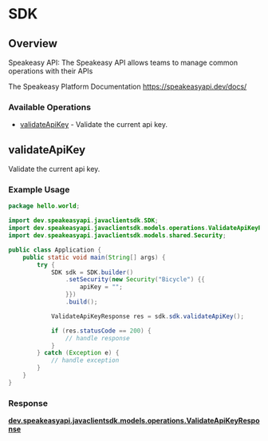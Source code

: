 # SDK


## Overview

Speakeasy API: The Speakeasy API allows teams to manage common operations with their APIs

The Speakeasy Platform Documentation
<https://speakeasyapi.dev/docs/>
### Available Operations

* [validateApiKey](#validateapikey) - Validate the current api key.

## validateApiKey

Validate the current api key.

### Example Usage

```java
package hello.world;

import dev.speakeasyapi.javaclientsdk.SDK;
import dev.speakeasyapi.javaclientsdk.models.operations.ValidateApiKeyResponse;
import dev.speakeasyapi.javaclientsdk.models.shared.Security;

public class Application {
    public static void main(String[] args) {
        try {
            SDK sdk = SDK.builder()
                .setSecurity(new Security("Bicycle") {{
                    apiKey = "";
                }})
                .build();

            ValidateApiKeyResponse res = sdk.sdk.validateApiKey();

            if (res.statusCode == 200) {
                // handle response
            }
        } catch (Exception e) {
            // handle exception
        }
    }
}
```


### Response

**[dev.speakeasyapi.javaclientsdk.models.operations.ValidateApiKeyResponse](../../models/operations/ValidateApiKeyResponse.md)**

